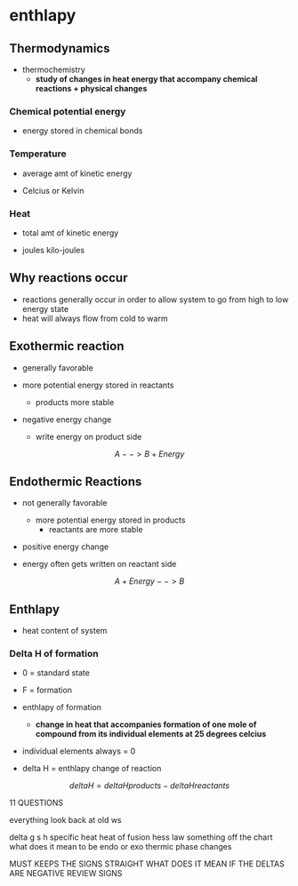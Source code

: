 # enthlapy

## Thermodynamics

- thermochemistry
  - **study of changes in heat energy that accompany chemical reactions + physical changes**

### Chemical potential energy

- energy stored in chemical bonds

### Temperature

- average amt of kinetic energy

- Celcius or Kelvin

### Heat

- total amt of kinetic energy

- joules kilo-joules

## Why reactions occur

- reactions generally occur in order to allow system to go from high to low energy state
- heat will always flow from cold to warm

## Exothermic reaction

- generally favorable

- more potential energy stored in reactants
  - products more stable

- negative energy change
  - write energy on product side

$$A --> B + Energy$$

## Endothermic Reactions

- not generally favorable
  - more potential energy stored in products
    - reactants are more stable

- positive energy change

- energy often gets written on reactant side

$$A + Energy--> B $$

## Enthlapy

- heat content of system

### Delta H of formation

- 0 = standard state
- F = formation

- enthlapy of formation
  - **change in heat that accompanies formation of one mole of compound from its individual elements at 25 degrees celcius**

- individual elements always = 0

- delta H = enthlapy change of reaction

$$ delta H = delta H products - delta H reactants$$

11 QUESTIONS

everything look back at old ws

delta g s h
specific heat heat of fusion 
hess law
something off the chart
what does it mean to be endo or exo thermic
phase changes


MUST KEEPS THE SIGNS STRAIGHT
WHAT DOES IT MEAN IF THE DELTAS ARE NEGATIVE
REVIEW SIGNS